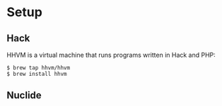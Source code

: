 
# Setup

## Hack

HHVM is a virtual machine that runs programs written in Hack and PHP:

    $ brew tap hhvm/hhvm
    $ brew install hhvm

## Nuclide